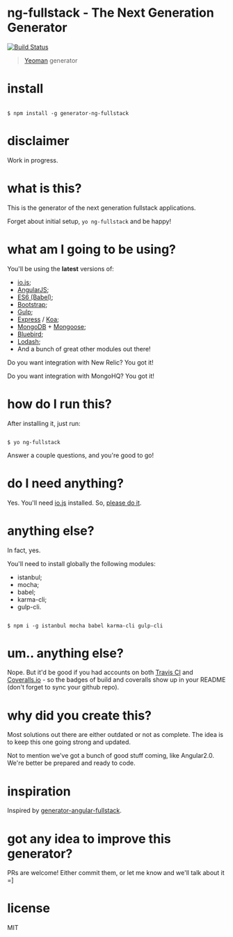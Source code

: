 # ng-fullstack - The Next Generation Generator
[![Build Status](https://secure.travis-ci.org/ericmdantas/generator-ng-fullstack.png?branch=master)](https://travis-ci.org/ericmdantas/generator-ng-fullstack)

> [Yeoman](http://yeoman.io) generator


# install

```

$ npm install -g generator-ng-fullstack

```


# disclaimer

Work in progress.


# what is this?

This is the generator of the next generation fullstack applications.

Forget about initial setup, ```yo ng-fullstack``` and be happy!


# what am I going to be using?

You'll be using the **latest** versions of:

- [io.js](https://github.com/iojs/io.js);
- [AngularJS](https://github.com/angular/angular.js);
- [ES6 (Babel)](https://github.com/babel/babel);
- [Bootstrap](https://github.com/twbs/bootstrap);
- [Gulp](https://github.com/gulpjs/gulp);
- [Express](https://github.com/strongloop/express) / [Koa](https://github.com/koajs/koa);
- [MongoDB](https://github.com/mongodb/mongo) + [Mongoose](https://github.com/learnboost/mongoose);
- [Bluebird](https://github.com/petkaantonov/bluebird);
- [Lodash](https://github.com/lodash/lodash);
- And a bunch of great other modules out there!



Do you want integration with New Relic? You got it!

Do you want integration with MongoHQ? You got it!


# how do I run this?

After installing it, just run:

```

$ yo ng-fullstack

```

Answer a couple questions, and you're good to go!


# do I need anything?


Yes. You'll need [io.js](https://github.com/iojs/io.js) installed. So, [please do it](https://iojs.org/en/index.html).


# anything else?

In fact, yes.

You'll need to install globally the following modules:

- istanbul;
- mocha;
- babel;
- karma-cli;
- gulp-cli.

 
```

$ npm i -g istanbul mocha babel karma-cli gulp-cli

```

# um.. anything else?


Nope. But it'd be good if you had accounts on both [Travis CI](https://travis-ci.org/) and [Coveralls.io](https://coveralls.io/) - so the badges of build and coveralls show up in your README (don't forget to sync your github repo).


# why did you create this?

Most solutions out there are either outdated or not as complete.
The idea is to keep this one going strong and updated.

Not to mention we've got a bunch of good stuff coming, like Angular2.0. 
We're better be prepared and ready to code.


# inspiration

Inspired by [generator-angular-fullstack](https://github.com/DaftMonk/generator-angular-fullstack).


# got any idea to improve this generator?

PRs are welcome! Either commit them, or let me know and we'll talk about it =]


# license

MIT

